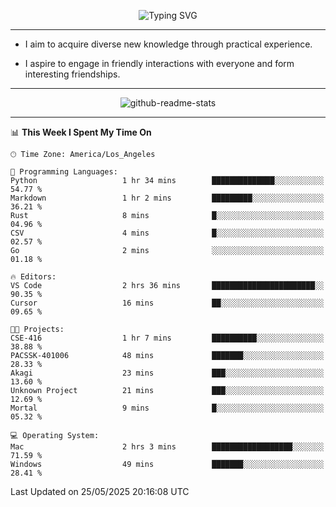 <p align="center">
  <img src="https://readme-typing-svg.demolab.com?font=Fira+Code&weight=500&size=32&duration=2500&pause=1600&center=true&vCenter=true&random=false&width=1024&height=64&lines=Hi+there+%F0%9F%91%8B;I'm+delighted+you+could+make+it+here+%F0%9F%8E%89;I'm+Harry%2C+a+college+student+still+finding+my+way" alt="Typing SVG" />
</p>


---


- I aim to acquire diverse new knowledge through practical experience.

- I aspire to engage in friendly interactions with everyone and form interesting friendships.


---


<p align="center">
  <img src="https://github-readme-stats.vercel.app/api?username=Harry-Jing&show_icons=true" alt="github-readme-stats"/>
</p>


---

<!--START_SECTION:waka-->
📊 **This Week I Spent My Time On** 

```text
🕑︎ Time Zone: America/Los_Angeles

💬 Programming Languages: 
Python                   1 hr 34 mins        ██████████████░░░░░░░░░░░   54.77 % 
Markdown                 1 hr 2 mins         █████████░░░░░░░░░░░░░░░░   36.21 % 
Rust                     8 mins              █░░░░░░░░░░░░░░░░░░░░░░░░   04.96 % 
CSV                      4 mins              █░░░░░░░░░░░░░░░░░░░░░░░░   02.57 % 
Go                       2 mins              ░░░░░░░░░░░░░░░░░░░░░░░░░   01.18 % 

🔥 Editors: 
VS Code                  2 hrs 36 mins       ███████████████████████░░   90.35 % 
Cursor                   16 mins             ██░░░░░░░░░░░░░░░░░░░░░░░   09.65 % 

🐱‍💻 Projects: 
CSE-416                  1 hr 7 mins         ██████████░░░░░░░░░░░░░░░   38.88 % 
PACSSK-401006            48 mins             ███████░░░░░░░░░░░░░░░░░░   28.33 % 
Akagi                    23 mins             ███░░░░░░░░░░░░░░░░░░░░░░   13.60 % 
Unknown Project          21 mins             ███░░░░░░░░░░░░░░░░░░░░░░   12.69 % 
Mortal                   9 mins              █░░░░░░░░░░░░░░░░░░░░░░░░   05.32 % 

💻 Operating System: 
Mac                      2 hrs 3 mins        ██████████████████░░░░░░░   71.59 % 
Windows                  49 mins             ███████░░░░░░░░░░░░░░░░░░   28.41 % 
```


 Last Updated on 25/05/2025 20:16:08 UTC
<!--END_SECTION:waka-->
